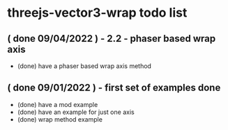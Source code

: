 # threejs-vector3-wrap todo list

## ( done 09/04/2022 ) - 2.2 - phaser based wrap axis
* (done) have a phaser based wrap axis method

## ( done 09/01/2022 ) - first set of examples done
* (done) have a mod example
* (done) have an example for just one axis
* (done) wrap method example

